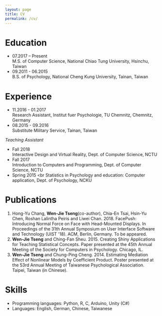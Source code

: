 ```yaml
---
layout: page
title: CV
permalink: /cv/
---
```


# Education
+ 07.2017 – Present <br>
M.S. of Computer Science, National Chiao Tung University, Hsinchu, Taiwan
+ 09.2011 - 06.2015 <br>
B.S. of Psychology, National Cheng Kung University, Tainan, Taiwan

# Experience
+ 11.2016 - 01.2017 <br>
Research Assistant, Institut fuer Psychologie, TU Chemnitz, Chemnitz, Germany
+ 08.2015 - 09.2016 <br>
Substitute Military Service, Tainan, Taiwan

_Teaching Assistant_
+ Fall 2018 <br>
Interactive Design and Virtual Reality, Dept. of Computer Science, NCTU
+ Fall 2017 <br>
Introduction to Computers and Programming, Dept. of Computer Science, NCTU
+ Spring 2015 <br
Statistics in Psychology and education: Computer application, Dept. of Psychology, NCKU

# Publications
1. Hong-Yu Chang, __Wen-Jie Tseng__(co-author), Chia-En Tsai, Hsin-Yu Chen, Roshan Lalintha Peiris and Liwei Chan. 2018. FacePush: Introducing Normal Force on Face with Head-Mounted Displays. In Proceedings of the 31th Annual Symposium on User Interface Software and Technology (UIST '18). ACM, Berlin, Germany. To be appeared.
2. __Wen-Jie Tseng__ and Ching-Fan Sheu. 2015. Creating Shiny Applications for Teaching Statistical Concepts. Paper presented at the 45th Annual Meeting of the Society for Computers in Psychology. Chicago, IL.
3. __Wen-Jie Tseng__ and Chung-Ping Cheng. 2014. Estimating Mediation Effect of Nonlinear Models by Coefficient Product. Poster presented at the 53rd Annual Meeting of Taiwanese Psychological Association. Taipei, Taiwan (in Chinese).

# Skills
* Programming languages: Python, R, C, Arduino, Unity (C#)
* Languages: English, German, Chinese, Taiwanese